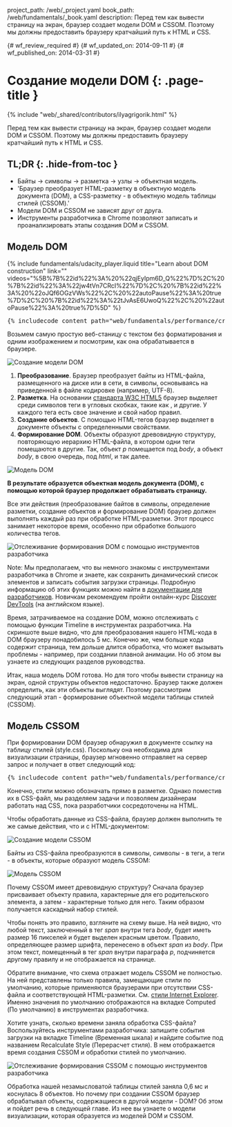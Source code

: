 project_path: /web/_project.yaml
book_path: /web/fundamentals/_book.yaml
description: Перед тем как вывести страницу на экран, браузер создает модели DOM и CSSOM. Поэтому мы должны предоставить браузеру кратчайший путь к HTML и CSS.

{# wf_review_required #}
{# wf_updated_on: 2014-09-11 #}
{# wf_published_on: 2014-03-31 #}

# Создание модели DOM {: .page-title }

{% include "web/_shared/contributors/ilyagrigorik.html" %}


Перед тем как вывести страницу на экран, браузер создает модели DOM и CSSOM. Поэтому мы должны предоставить браузеру кратчайший путь к HTML и CSS.



## TL;DR {: .hide-from-toc }
- Байты → символы → разметка → узлы → объектная модель.
- 'Браузер преобразует HTML-разметку в объектную модель документа (DOM), а CSS-разметку - в объектную модель таблицы стилей (CSSOM).'
- Модели DOM и CSSOM не зависят друг от друга.
- Инструменты разработчика в Chrome позволяют записать и проанализировать этапы создания DOM и CSSOM.


## Модель DOM

{% include fundamentals/udacity_player.liquid title="Learn about DOM construction" link="" videos="%5B%7B%22id%22%3A%20%22qjEyIpm6D_Q%22%7D%2C%20%7B%22id%22%3A%22jw4tVn7CRcI%22%7D%2C%20%7B%22id%22%3A%20%22oJQf6OGzVWs%22%2C%20%22autoPause%22%3A%20true%7D%2C%20%7B%22id%22%3A%22tJvAsE6UwoQ%22%2C%20%22autoPause%22%3A%20true%7D%5D" %}

<pre class="prettyprint">
{% includecode content_path="web/fundamentals/performance/critical-rendering-path/_code/basic_dom.html" region_tag="full" %}
</pre>

Возьмем самую простую веб-станицу с текстом без форматирования и одним изображением и посмотрим, как она обрабатывается в браузере.

<img src="images/full-process.png" alt="Создание модели DOM">

1. **Преобразование**. Браузер преобразует байты из HTML-файла, размещенного на диске или в сети, в символы, основываясь на приведенной в файле кодировке (например, UTF-8).
2. **Разметка**. На основании [стандарта W3C HTML5](http://www.w3.org/TR/html5/) браузер выделяет среди символов теги в угловых скобках, такие как <html>, <body> и другие. У каждого тега есть свое значение и свой набор правил.
3. **Создание объектов**. С помощью HTML-тегов браузер выделяет в документе объекты с определенными свойствами.
4. **Формирование DOM**. Объекты образуют древовидную структуру, повторяющую иерархию HTML-файла, в котором одни теги помещаются в другие. Так, объект _p_ помещается под _body_, а объект _body_, в свою очередь, под _html_, и так далее.

<img src="images/dom-tree.png" class="center" alt="Модель DOM">

**В результате образуется объектная модель документа (DOM), с помощью которой браузер продолжает обрабатывать страницу.**

Все эти действия (преобразование байтов в символы, определение разметки, создание объектов и формирование DOM) браузер должен выполнять каждый раз при обработке HTML-разметки. Этот процесс занимает некоторое время, особенно при обработке большого количества тегов.

<img src="images/dom-timeline.png" class="center" alt="Отслеживание формирования DOM с помощью инструментов разработчика">

Note: Мы предполагаем, что вы немного знакомы с инструментами разработчика в Chrome и знаете, как сохранить динамический список элементов и записать события загрузки страницы. Подробную информацию об этих функциях можно найти в <a href='https://developer.chrome.com/devtools'>документации для разработчиков</a>. Новичкам рекомендуем пройти онлайн-курс <a href='http://discover-devtools.codeschool.com/'>Discover DevTools</a> (на английском языке).

Время, затрачиваемое на создание DOM, можно отслеживать с помощью функции Timeline в инструментах разработчика. На скриншоте выше видно, что для преобразования нашего HTML-кода в DOM браузеру понадобилось 5 мс. Конечно же, чем больше кода содержит страница, тем дольше длится обработка, что может вызывать проблемы - например, при создании плавной анимации. Но об этом вы узнаете из следующих разделов руководства.

Итак, наша модель DOM готова. Но для того чтобы вывести страницу на экран, одной структуры объектов недостаточно. Браузер также должен определить, как эти объекты выглядят. Поэтому рассмотрим следующий этап - формирование объектной модели таблицы стилей (CSSOM).

## Модель CSSOM

При формировании DOM браузер обнаружил в документе ссылку на таблицу стилей (style.css). Поскольку она необходима для визуализации страницы, браузер мгновенно отправляет на сервер запрос и получает в ответ следующий код:

<pre class="prettyprint">
{% includecode content_path="web/fundamentals/performance/critical-rendering-path/_code/style.css" region_tag="full"   adjust_indentation="auto" %}
</pre>

Конечно, стили можно обозначать прямо в разметке. Однако поместив их в CSS-файл, мы разделяем задачи и позволяем дизайнерам работать над CSS, пока разработчики сосредоточены на HTML.

Чтобы обработать данные из CSS-файла, браузер должен выполнить те же самые действия, что и с HTML-документом:

<img src="images/cssom-construction.png" class="center" alt="Создание модели CSSOM">

Байты из CSS-файла преобразуются в символы, символы - в теги, а теги - в объекты, которые образуют модель CSSOM:

<img src="images/cssom-tree.png" class="center" alt="Модель CSSOM">

Почему CSSOM имеет древовидную структуру? Сначала браузер присваивает объекту правила, характерные для его родительского элемента, а затем - характерные только для него. Таким образом получается каскадный набор стилей.

Чтобы понять это правило, взгляните на схему выше. На ней видно, что любой текст, заключенный в тег _span_ внутри тега _body_, будет иметь размер 16 пикселей и будет выделен красным цветом. Правило, определяющее размер шрифта, перенесено в объект _span_ из _body_. При этом текст, помещенный в тег _span_ внутри параграфа _p_, подчиняется другому правилу и не отображается на странице.

Обратите внимание, что схема отражает модель CSSOM не полностью. На ней представлены только правила, замещающие стили по умолчанию, которые применяются браузерами при отсутствии CSS-файла и соответствующей HTML-разметки. См. [стили Internet Explorer](http://www.iecss.com/). Именно значения по умолчанию отображаются на вкладке Computed (По умолчанию) в инструментах разработчика.

Хотите узнать, сколько времени заняла обработка CSS-файла? Воспользуйтесь инструментами разработчика: запишите события загрузки на вкладке Timeline (Временная шкала) и найдите событие под названием Recalculate Style (Перерасчет стиля). В нем отображается время создания CSSOM и обработки стилей по умолчанию.

<img src="images/cssom-timeline.png" class="center" alt="Отслеживание формирования CSSOM с помощью инструментов разработчика">

Обработка нашей незамысловатой таблицы стилей заняла 0,6 мс и коснулась 8 объектов. Но почему при создании CSSOM браузер обрабатывал объекты, содержащиеся в другой модели - DOM? Об этом и пойдет речь в следующей главе. Из нее вы узнаете о модели визуализации, которая образуется из моделей DOM и CSSOM.



